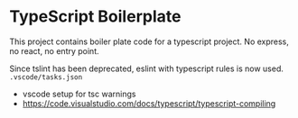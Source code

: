 # TypeScript Boilerplate

This project contains boiler plate code for a typescript project. No express, no react, no entry point.

Since tslint has been deprecated, eslint with typescript rules is now used.
`.vscode/tasks.json`

- vscode setup for tsc warnings
- https://code.visualstudio.com/docs/typescript/typescript-compiling
